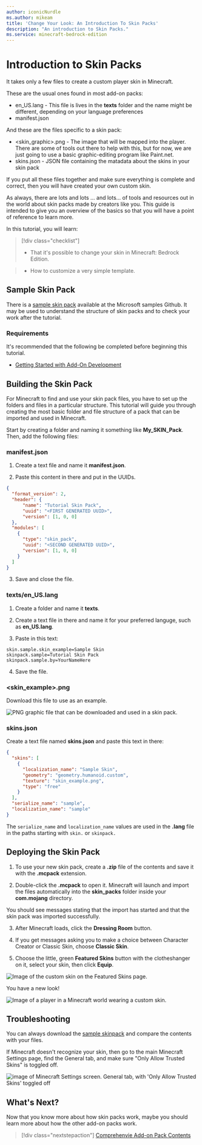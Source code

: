 ```yaml
---
author: iconicNurdle
ms.author: mikeam
title: 'Change Your Look: An Introduction To Skin Packs'
description: "An introduction to Skin Packs."
ms.service: minecraft-bedrock-edition
---
```


# Introduction to Skin Packs

It takes only a few files to create a custom player skin in Minecraft.

These are the usual ones found in most add-on packs:

- en_US.lang - This file is lives in the **texts** folder and the name might be different, depending on your language preferences
- manifest.json

And these are the files specific to a skin pack:

- <skin_graphic>.png - The image that will be mapped into the player. There are some of tools out there to help with this, but for now, we are just going to use a basic graphic-editing program like Paint.net.
- skins.json - JSON file containing the matadata about the skins in your skin pack

If you put all these files together and make sure everything is complete and correct, then you will have created your own custom skin.

As always, there are lots and lots ... and lots... of tools and resources out in the world about skin packs made by creators like you. This guide is intended to give you an overview of the basics so that you will have a point of reference to learn more.

In this tutorial, you will learn:

> [!div class="checklist"]
>
> - That it's possible to change your skin in Minecraft: Bedrock Edition.

> - How to customize a very simple template.

## Sample Skin Pack

There is a [sample skin pack](https://github.com/microsoft/minecraft-samples/tree/main/skin_pack_sample) available at the Microsoft samples Github. It may be used to understand the structure of skin packs and to check your work after the tutorial.

### Requirements

It's recommended that the following be completed before beginning this tutorial.

- [Getting Started with Add-On Development](GettingStarted.md)

## Building the Skin Pack

For Minecraft to find and use your skin pack files, you have to set up the folders and files in a particular structure. This tutorial will guide you through creating the most basic folder and file structure of a pack that can be imported and used in Minecraft.

Start by creating a folder and naming it something like **My_SKIN_Pack**. Then, add the following files:

### manifest.json

1. Create a text file and name it **manifest.json**.

2. Paste this content in there and put in the UUIDs.

```json
{
  "format_version": 2,
  "header": {
      "name": "Tutorial Skin Pack",
      "uuid": "<FIRST GENERATED UUID>",
      "version": [1, 0, 0]
  },
  "modules": [
    {
      "type": "skin_pack",
      "uuid": "<SECOND GENERATED UUID>",
      "version": [1, 0, 0]
    }
  ]
}
```
3. Save and close the file.

### texts/en_US.lang

1. Create a folder and name it **texts**.

2. Create a text file in there and name it for your preferred languge, such as **en_US.lang**.

3. Paste in this text:

```
skin.sample.skin_example=Sample Skin
skinpack.sample=Tutorial Skin Pack
skinpack.sample.by=YourNameHere
```

4. Save the file.

### <skin_example>.png

Download this file to use as an example.

![PNG graphic file that can be downloaded and used in a skin pack.](Media/SkinPack/skin_example.png)

### skins.json

Create a text file named **skins.json** and paste this text in there:

```json
{
  "skins": [
    {
      "localization_name": "Sample Skin",
      "geometry": "geometry.humanoid.custom",
      "texture": "skin_example.png",
      "type": "free"
    }
  ],
  "serialize_name": "sample",
  "localization_name": "sample"
}
```

The `serialize_name`  and `localization_name` values are used in the **.lang** file in the paths starting with `skin.` or `skinpack.`


## Deploying the Skin Pack

1. To use your new skin pack, create a **.zip** file of the contents and save it with the **.mcpack** extension.

2. Double-click the **.mcpack** to open it. Minecraft will launch and import the files automatically into the **skin_packs** folder inside your **com.mojang** directory.

You should see messages stating that the import has started and that the skin pack was imported successfully.

3. After Minecraft loads, click the **Dressing Room** button.

4. If you get messages asking you to make a choice between Character Creator or Classic Skin, choose **Classic Skin**.

5. Choose the little, green **Featured Skins** button with the clotheshanger on it, select your skin, then click **Equip**.

![Image of the custom skin on the Featured Skins page.](Media/SkinPack/featured_skins.png)

You have a new look!

![Image of a player in a Minecraft world wearing a custom skin.](Media/SkinPack/deployed_skin_pack.png)

## Troubleshooting

You can always download the [sample skinpack](https://github.com/microsoft/minecraft-samples/tree/main/skinpack) and compare the contents with your files.

If Minecraft doesn't recognize your skin, then go to the main Minecraft Settings page, find the General tab, and make sure "Only Allow Trusted Skins" is toggled off.

![image of Minecraft Settings screen. General tab, with 'Only Allow Trusted Skins' toggled off](Media/SkinPack/toggle_off_only_allow_trusted_skin_packs.png)

## What's Next?

Now that you know more about how skin packs work, maybe you should learn more about how the other add-on packs work.

> [!div class="nextstepaction"]
> [Comprehenvie Add-on Pack Contents](ComprehensivePackContents.md)
